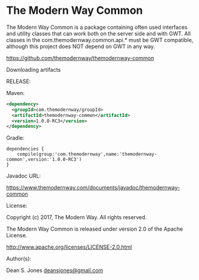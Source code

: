 The Modern Way Common
======

The Modern Way Common is a package containing often used interfaces and utility classes that can work both on the server side and with GWT. All classes in the com.themodernway.common.api.* must be GWT compatible, although this project does NOT depend on GWT in any way.

https://github.com/themodernway/themodernway-common

Downloading artifacts

RELEASE:

Maven:
```xml
<dependency>
  <groupId>com.themodernway/groupId>
  <artifactId>themodernway-common</artifactId>
  <version>1.0.0-RC3</version>
</dependency>
```
Gradle:
```
dependencies {
    compile(group:'com.themodernway',name:'themodernway-common',version:'1.0.0-RC3')
}
```
Javadoc URL:

https://www.themodernway.com/documents/javadoc/themodernway-common

License:

Copyright (c) 2017, The Modern Way. All rights reserved.

The Modern Way Common is released under version 2.0 of the Apache License.

http://www.apache.org/licenses/LICENSE-2.0.html

Author(s):

Dean S. Jones
deansjones@gmail.com
